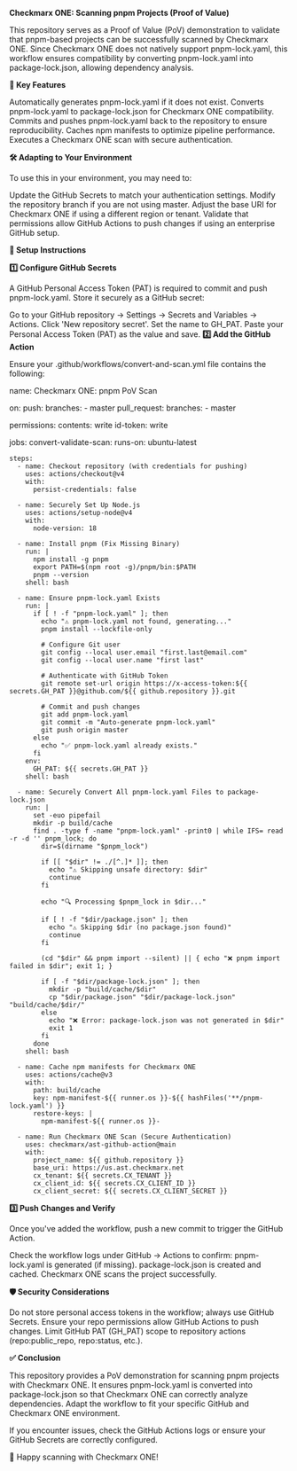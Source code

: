 ******Checkmarx ONE: Scanning pnpm Projects (Proof of Value)******

This repository serves as a Proof of Value (PoV) demonstration to validate that pnpm-based projects can be successfully scanned by Checkmarx ONE. Since Checkmarx ONE does not natively support pnpm-lock.yaml, this workflow ensures compatibility by converting pnpm-lock.yaml into package-lock.json, allowing dependency analysis.

****📌 Key Features****

Automatically generates pnpm-lock.yaml if it does not exist.
Converts pnpm-lock.yaml to package-lock.json for Checkmarx ONE compatibility.
Commits and pushes pnpm-lock.yaml back to the repository to ensure reproducibility.
Caches npm manifests to optimize pipeline performance.
Executes a Checkmarx ONE scan with secure authentication.

****🛠️ Adapting to Your Environment****

To use this in your environment, you may need to:

Update the GitHub Secrets to match your authentication settings.
Modify the repository branch if you are not using master.
Adjust the base URI for Checkmarx ONE if using a different region or tenant.
Validate that permissions allow GitHub Actions to push changes if using an enterprise GitHub setup.

****🔧 Setup Instructions****

**1️⃣ Configure GitHub Secrets**

A GitHub Personal Access Token (PAT) is required to commit and push pnpm-lock.yaml. Store it securely as a GitHub secret:

Go to your GitHub repository → Settings → Secrets and Variables → Actions.
Click 'New repository secret'.
Set the name to GH_PAT.
Paste your Personal Access Token (PAT) as the value and save.
**2️⃣ Add the GitHub Action**

Ensure your .github/workflows/convert-and-scan.yml file contains the following:

name: Checkmarx ONE: pnpm PoV Scan

on:
  push:
    branches:
      - master
  pull_request:
      branches:
        - master

permissions:
  contents: write
  id-token: write

jobs:
  convert-validate-scan:
    runs-on: ubuntu-latest

    steps:
      - name: Checkout repository (with credentials for pushing)
        uses: actions/checkout@v4
        with:
          persist-credentials: false

      - name: Securely Set Up Node.js
        uses: actions/setup-node@v4
        with:
          node-version: 18

      - name: Install pnpm (Fix Missing Binary)
        run: |
          npm install -g pnpm
          export PATH=$(npm root -g)/pnpm/bin:$PATH
          pnpm --version
        shell: bash

      - name: Ensure pnpm-lock.yaml Exists
        run: |
          if [ ! -f "pnpm-lock.yaml" ]; then
            echo "⚠️ pnpm-lock.yaml not found, generating..."
            pnpm install --lockfile-only
            
            # Configure Git user
            git config --local user.email "first.last@email.com"
            git config --local user.name "first last"

            # Authenticate with GitHub Token
            git remote set-url origin https://x-access-token:${{ secrets.GH_PAT }}@github.com/${{ github.repository }}.git

            # Commit and push changes
            git add pnpm-lock.yaml
            git commit -m "Auto-generate pnpm-lock.yaml"
            git push origin master
          else
            echo "✅ pnpm-lock.yaml already exists."
          fi
        env:
          GH_PAT: ${{ secrets.GH_PAT }}
        shell: bash

      - name: Securely Convert All pnpm-lock.yaml Files to package-lock.json
        run: |
          set -euo pipefail
          mkdir -p build/cache
          find . -type f -name "pnpm-lock.yaml" -print0 | while IFS= read -r -d '' pnpm_lock; do
            dir=$(dirname "$pnpm_lock")

            if [[ "$dir" != ./[^.]* ]]; then
              echo "⚠️ Skipping unsafe directory: $dir"
              continue
            fi

            echo "🔍 Processing $pnpm_lock in $dir..."

            if [ ! -f "$dir/package.json" ]; then
              echo "⚠️ Skipping $dir (no package.json found)"
              continue
            fi

            (cd "$dir" && pnpm import --silent) || { echo "❌ pnpm import failed in $dir"; exit 1; }

            if [ -f "$dir/package-lock.json" ]; then
              mkdir -p "build/cache/$dir"
              cp "$dir/package.json" "$dir/package-lock.json" "build/cache/$dir/"
            else
              echo "❌ Error: package-lock.json was not generated in $dir"
              exit 1
            fi
          done
        shell: bash

      - name: Cache npm manifests for Checkmarx ONE
        uses: actions/cache@v3
        with:
          path: build/cache
          key: npm-manifest-${{ runner.os }}-${{ hashFiles('**/pnpm-lock.yaml') }}
          restore-keys: |
            npm-manifest-${{ runner.os }}-

      - name: Run Checkmarx ONE Scan (Secure Authentication)
        uses: checkmarx/ast-github-action@main
        with:
          project_name: ${{ github.repository }}
          base_uri: https://us.ast.checkmarx.net
          cx_tenant: ${{ secrets.CX_TENANT }}
          cx_client_id: ${{ secrets.CX_CLIENT_ID }}
          cx_client_secret: ${{ secrets.CX_CLIENT_SECRET }}
**3️⃣ Push Changes and Verify**

Once you've added the workflow, push a new commit to trigger the GitHub Action.

Check the workflow logs under GitHub → Actions to confirm:
pnpm-lock.yaml is generated (if missing).
package-lock.json is created and cached.
Checkmarx ONE scans the project successfully.

****🛡️ Security Considerations****

Do not store personal access tokens in the workflow; always use GitHub Secrets.
Ensure your repo permissions allow GitHub Actions to push changes.
Limit GitHub PAT (GH_PAT) scope to repository actions (repo:public_repo, repo:status, etc.).

****✅ Conclusion****

This repository provides a PoV demonstration for scanning pnpm projects with Checkmarx ONE. It ensures pnpm-lock.yaml is converted into package-lock.json so that Checkmarx ONE can correctly analyze dependencies. Adapt the workflow to fit your specific GitHub and Checkmarx ONE environment.

If you encounter issues, check the GitHub Actions logs or ensure your GitHub Secrets are correctly configured.

🚀 Happy scanning with Checkmarx ONE!
